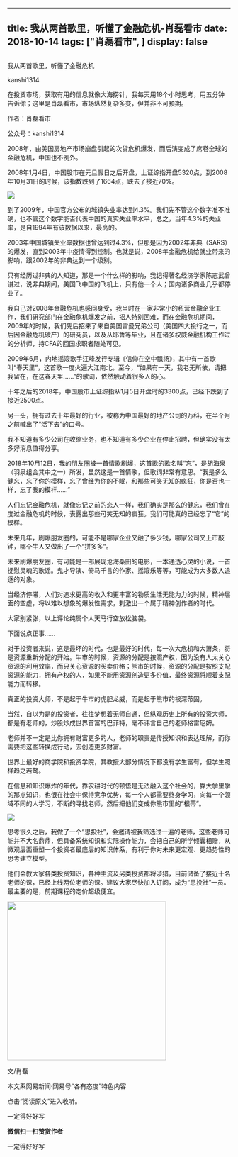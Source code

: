 
---
title:  我从两首歌里，听懂了金融危机-肖磊看市
date: 2018-10-14
tags: ["肖磊看市", ]
display: false
---


## 



我从两首歌里，听懂了金融危机




kanshi1314




在投资市场，获取有用的信息就像大海捞针，我每天用18个小时思考，用五分钟告诉你；这里是肖磊看市，市场纵然复杂多变，但并非不可预期。


作者：肖磊看市

公众号：kanshi1314



2008年，由美国房地产市场崩盘引起的次贷危机爆发，而后演变成了席卷全球的金融危机，中国也不例外。



2008年1月4日，中国股市在元旦假日之后开盘，上证综指开盘5320点，到2008年10月31日的时候，该指数跌到了1664点，跌去了接近70%。



<img class="" data-copyright="0" data-ratio="0.5324675324675324" data-s="300,640" src="https://mmbiz.qpic.cn/mmbiz_png/rIYcHn0KrPT2Gd37BfWVsw7OplH2iapXric9hUwpRfEU6JZKicFh9ZuUk3IIGXOv844UThhNaVVjvYPFwcXu2hpNA/640?wx_fmt=png" data-type="png" data-w="693" style="">



到了2009年，中国官方公布的城镇失业率达到4.3%。我们先不管这个数字准不准确，也不管这个数字能否代表中国的真实失业率水平，总之，当年4.3%的失业率，是自1994年有该数据以来，最高的。



2003年中国城镇失业率数据也曾达到过4.3%，但那是因为2002年非典（SARS）的爆发，直到2003年中疫情得到控制。也就是说，2008年金融危机给就业带来的影响，跟2002年的非典达到一个级别。



只有经历过非典的人知道，那是一个什么样的影响，我记得著名经济学家陈志武曾讲过，说非典期间，美国飞中国的飞机上，只有他一个人；国内诸多商业几乎都停业了。



我自己对2008年金融危机也感同身受，我当时在一家非常小的私营金融企业工作，我们研究部门在金融危机爆发之前，招人特别困难，而在金融危机期间，2009年的时候，我们先后招来了来自美国雷曼兄弟公司（美国四大投行之一，而后因金融危机破产）的研究员，以及从耶鲁等毕业，且在诸多权威金融机构工作过的分析师，持CFA的回国求职者随处可见。



2009年6月，内地摇滚歌手汪峰发行专辑《信仰在空中飘扬》，其中有一首歌叫“春天里”，这首歌一度火遍大江南北。至今，“如果有一天，我老无所依，请把我留在，在这春天里……”的歌词，依然触动着很多人的心。





十年之后的2018年，中国股市上证综指从1月5日开盘时的3300点，已经下跌到了接近2500点。



另一头，拥有过去十年最好的行业，被称为中国最好的地产公司的万科，在半个月之前喊出了“活下去”的口号。



我不知道有多少公司在收缩业务，也不知道有多少企业在停止招聘，但确实没有太多好消息值得分享。



2018年10月12日，我的朋友圈被一首情歌刷爆，这首歌的歌名叫“忘”，是胡海泉（羽泉组合其中之一）所发，虽然这是一首情歌，但歌词非常有意思。“我是多么健忘，忘了你的模样，忘了曾经为你的不眠，和那些可笑无知的疯狂，你是否也一样，忘了我的模样……”



<mpvoice frameborder="0" class="res_iframe js_editor_audio audio_iframe place_audio_area" src="/cgi-bin/readtemplate?t=tmpl/audio_tmpl&amp;name=%E5%BF%98&amp;play_length=04:29" isaac2="1" low_size="510.33" source_size="510.3" high_size="2108.07" name="忘" play_length="269000" voice_encode_fileid="MjM5MDU4MjY2MF8yNjUyODU1MzE4"></mpvoice>



人们忘记金融危机，就像忘记之前的恋人一样，我们确实是那么的健忘，我们曾在度过金融危机的时候，表露出那些可笑无知的疯狂。我们可能真的已经忘了“它”的模样。



未来几年，刷爆朋友圈的，可能不是哪家企业又融了多少钱，哪家公司又上市敲钟，哪个牛人又做出了一个“拼多多”。



未来刷爆朋友圈，有可能是一部展现沧海桑田的电影，一本通透心灵的小说，一首抚慰灵魂的歌谣。鬼才导演、倚马千言的作家、摇滚乐等等，可能成为大多数人追逐的对象。



当经济停滞，人们对追求更高的收入和更丰富的物质生活无能为力的时候，精神层面的空虚，将以难以想象的爆发性需求，刺激出一个属于精神创作者的时代。



大家别紧张，以上评论纯属个人天马行空放松脑袋。



下面说点正事……



对于投资者来说，这是最坏的时代，也是最好的时代，每一次大危机和大萧条，将是资源重新分配的开始。牛市的时候，资源的分配是按照产权，因为没有人太关心资源的利用效率，而只关心资源的买卖价格；熊市的时候，资源的分配是按照支配资源的能力，拥有产权的人，如果不能用资源创造更多价值，最终资源将顺着支配能力而转移。



真正的投资大师，不是起于牛市的虎胆龙威，而是起于熊市的根深蒂固。



当然，自以为是的投资者，往往梦想着无师自通，但纵观历史上所有的投资大师，都是有老师的，炒股炒成世界首富的巴菲特，毫不讳言自己的老师格雷厄姆。



老师并不一定是比你拥有财富更多的人，老师的职责是传授知识和表达理解，而你需要把这些转换成行动，去创造更多财富。



世界上最好的商学院和投资学院，其教授大部分情况下都没有学生富有，但学生照样趋之若鹜。



在信息和知识爆炸的年代，靠农耕时代的顿悟是无法融入这个社会的，靠大学里学的那点知识，也很在社会中保持竞争优势，每一个人都需要终身学习，向每一个领域不同的人学习，不断的寻找老师，然后把他们变成你熊市里的“根蒂”。



<img class="" data-copyright="0" data-ratio="0.37333333333333335" data-s="300,640" src="https://mmbiz.qpic.cn/mmbiz_png/rIYcHn0KrPT2Gd37BfWVsw7OplH2iapXrP8OD9YWRBgDmysILZS3cAbBZ6t5xR2jdytxLK9JRxc2lwwZwK1xjkg/640?wx_fmt=png" data-type="png" data-w="750" style="">



思考很久之后，我做了一个“思投社”，会邀请被我筛选过一遍的老师，这些老师可能并不大名鼎鼎，但具备系统知识和实际操作能力，会把自己的所学倾囊相赠，从微观层面重塑一个投资者最底层的知识体系，有利于你对未来更宏观、更趋势性的思考建立模型。



他们会教大家各类投资知识，各种主流及另类投资都将涉猎，目前储备了接近十名老师的课，已经上线两位老师的课。建议大家尽快加入订阅，成为“思投社”一员。最主要的是，前期课程的定价超级便宜。



<img class="" data-before-oversubscription-url="https://mmbiz.qpic.cn/mmbiz_jpg/rIYcHn0KrPT2Gd37BfWVsw7OplH2iapXr7UDAEDicRHUREF3OOILIOSrPQ9icv2Ud2bJIwFWVvibIWr7LrlQLgYEEA/0?wx_fmt=jpeg" data-copyright="0" data-ratio="1" data-s="300,640" src="https://mmbiz.qpic.cn/mmbiz_jpg/rIYcHn0KrPT2Gd37BfWVsw7OplH2iapXr7UDAEDicRHUREF3OOILIOSrPQ9icv2Ud2bJIwFWVvibIWr7LrlQLgYEEA/640?wx_fmt=jpeg" data-type="jpeg" data-w="1280" style="width: 358px;height: 358px;">





文/肖磊

本文系网易新闻·网易号“各有态度”特色内容



点击“阅读原文”进入收听。

一定得好好写


**微信扫一扫赞赏作者**






一定得好好写








